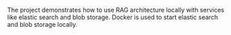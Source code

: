 The project demonstrates how to use RAG architecture locally with services like elastic search and blob storage. 
Docker is used to start elastic search and blob storage locally.